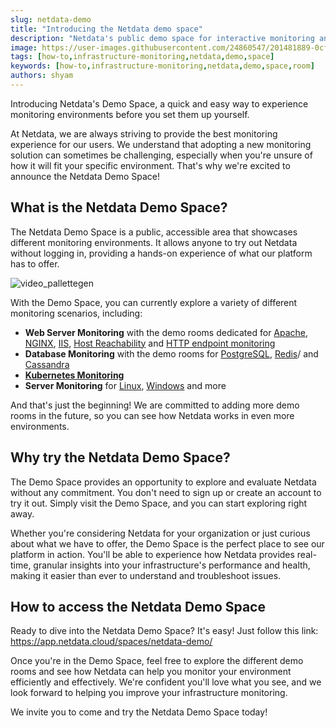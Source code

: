 ```yaml
---
slug: netdata-demo
title: "Introducing the Netdata demo space"
description: "Netdata's public demo space for interactive monitoring and troubleshooting"
image: https://user-images.githubusercontent.com/24860547/201481889-0cf8e192-683f-4a80-9b96-4f69dd85490f.png
tags: [how-to,infrastructure-monitoring,netdata,demo,space]
keywords: [how-to,infrastructure-monitoring,netdata,demo,space,room]
authors: shyam
---
```

Introducing Netdata's Demo Space, a quick and easy way to experience monitoring environments before you set them up yourself.

<!--truncate-->

At Netdata, we are always striving to provide the best monitoring experience for our users. We understand that adopting a new monitoring solution can sometimes be challenging, especially when you're unsure of how it will fit your specific environment. That's why we're excited to announce the Netdata Demo Space!

## What is the Netdata Demo Space?
The Netdata Demo Space is a public, accessible area that showcases different monitoring environments. It allows anyone to try out Netdata without logging in, providing a hands-on experience of what our platform has to offer.

![video_pallettegen](https://user-images.githubusercontent.com/24860547/227511111-b0d0dae3-5c4f-4304-96eb-bba57def66d5.gif)

With the Demo Space, you can currently explore a variety of different monitoring scenarios, including:
- **Web Server Monitoring** with the demo rooms dedicated for [Apache](https://app.netdata.cloud/spaces/netdata-demo/rooms/apache/), [NGINX](https://app.netdata.cloud/spaces/netdata-demo/rooms/nginx/), [IIS](https://app.netdata.cloud/spaces/netdata-demo/rooms/iis/), [Host Reachability](https://app.netdata.cloud/spaces/netdata-demo/rooms/host-reachability/) and [HTTP endpoint monitoring](https://app.netdata.cloud/spaces/netdata-demo/rooms/http-endpoints/)
- **Database Monitoring** with the demo rooms for [PostgreSQL](https://app.netdata.cloud/spaces/netdata-demo/rooms/postgresql/), [Redis](https://app.netdata.cloud/spaces/netdata-demo/rooms/redis)/ and [Cassandra](https://app.netdata.cloud/spaces/netdata-demo/rooms/cassandra/)
- **[Kubernetes Monitoring](https://app.netdata.cloud/spaces/netdata-demo/rooms/kubernetes/)**
- **Server Monitoring** for [Linux](https://app.netdata.cloud/spaces/netdata-demo/rooms/all-nodes/), [Windows](https://app.netdata.cloud/spaces/netdata-demo/rooms/windows/) and more

And that's just the beginning! We are committed to adding more demo rooms in the future, so you can see how Netdata works in even more environments.

## Why try the Netdata Demo Space?
The Demo Space provides an opportunity to explore and evaluate Netdata without any commitment. You don't need to sign up or create an account to try it out. Simply visit the Demo Space, and you can start exploring right away.

Whether you're considering Netdata for your organization or just curious about what we have to offer, the Demo Space is the perfect place to see our platform in action. You'll be able to experience how Netdata provides real-time, granular insights into your infrastructure's performance and health, making it easier than ever to understand and troubleshoot issues.

## How to access the Netdata Demo Space
Ready to dive into the Netdata Demo Space? It's easy! Just follow this link: https://app.netdata.cloud/spaces/netdata-demo/

Once you're in the Demo Space, feel free to explore the different demo rooms and see how Netdata can help you monitor your environment efficiently and effectively. We're confident you'll love what you see, and we look forward to helping you improve your infrastructure monitoring.

We invite you to come and try the Netdata Demo Space today!

